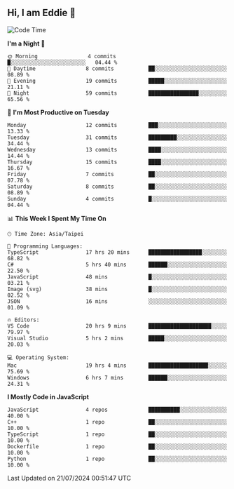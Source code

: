 ## Hi, I am Eddie 👋

<!--START_SECTION:waka-->
![Code Time](http://img.shields.io/badge/Code%20Time-216%20hrs%2016%20mins-blue)

**I'm a Night 🦉** 

```text
🌞 Morning                4 commits           █░░░░░░░░░░░░░░░░░░░░░░░░   04.44 % 
🌆 Daytime                8 commits           ██░░░░░░░░░░░░░░░░░░░░░░░   08.89 % 
🌃 Evening                19 commits          █████░░░░░░░░░░░░░░░░░░░░   21.11 % 
🌙 Night                  59 commits          ████████████████░░░░░░░░░   65.56 % 
```
📅 **I'm Most Productive on Tuesday** 

```text
Monday                   12 commits          ███░░░░░░░░░░░░░░░░░░░░░░   13.33 % 
Tuesday                  31 commits          █████████░░░░░░░░░░░░░░░░   34.44 % 
Wednesday                13 commits          ████░░░░░░░░░░░░░░░░░░░░░   14.44 % 
Thursday                 15 commits          ████░░░░░░░░░░░░░░░░░░░░░   16.67 % 
Friday                   7 commits           ██░░░░░░░░░░░░░░░░░░░░░░░   07.78 % 
Saturday                 8 commits           ██░░░░░░░░░░░░░░░░░░░░░░░   08.89 % 
Sunday                   4 commits           █░░░░░░░░░░░░░░░░░░░░░░░░   04.44 % 
```


📊 **This Week I Spent My Time On** 

```text
🕑︎ Time Zone: Asia/Taipei

💬 Programming Languages: 
TypeScript               17 hrs 20 mins      █████████████████░░░░░░░░   68.82 % 
C#                       5 hrs 40 mins       ██████░░░░░░░░░░░░░░░░░░░   22.50 % 
JavaScript               48 mins             █░░░░░░░░░░░░░░░░░░░░░░░░   03.21 % 
Image (svg)              38 mins             █░░░░░░░░░░░░░░░░░░░░░░░░   02.52 % 
JSON                     16 mins             ░░░░░░░░░░░░░░░░░░░░░░░░░   01.09 % 

🔥 Editors: 
VS Code                  20 hrs 9 mins       ████████████████████░░░░░   79.97 % 
Visual Studio            5 hrs 2 mins        █████░░░░░░░░░░░░░░░░░░░░   20.03 % 

💻 Operating System: 
Mac                      19 hrs 4 mins       ███████████████████░░░░░░   75.69 % 
Windows                  6 hrs 7 mins        ██████░░░░░░░░░░░░░░░░░░░   24.31 % 
```

**I Mostly Code in JavaScript** 

```text
JavaScript               4 repos             ██████████░░░░░░░░░░░░░░░   40.00 % 
C++                      1 repo              ██░░░░░░░░░░░░░░░░░░░░░░░   10.00 % 
TypeScript               1 repo              ██░░░░░░░░░░░░░░░░░░░░░░░   10.00 % 
Dockerfile               1 repo              ██░░░░░░░░░░░░░░░░░░░░░░░   10.00 % 
Python                   1 repo              ██░░░░░░░░░░░░░░░░░░░░░░░   10.00 % 
```




 Last Updated on 21/07/2024 00:51:47 UTC
<!--END_SECTION:waka-->

